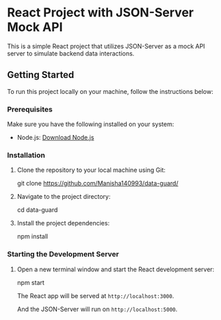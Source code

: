 # React Project with JSON-Server Mock API

This is a simple React project that utilizes JSON-Server as a mock API server to simulate backend data interactions.

## Getting Started

To run this project locally on your machine, follow the instructions below:

### Prerequisites

Make sure you have the following installed on your system:

- Node.js: [Download Node.js](https://nodejs.org/)

### Installation

1. Clone the repository to your local machine using Git:

   git clone https://github.com/Manisha140993/data-guard/
   

2. Navigate to the project directory:

   cd data-guard
   

3. Install the project dependencies:

   npm install
   

### Starting the Development Server

1. Open a new terminal window and start the React development server:

   npm start
   
   The React app will be served at `http://localhost:3000`.

   And the JSON-Server will run on `http://localhost:5000`.

